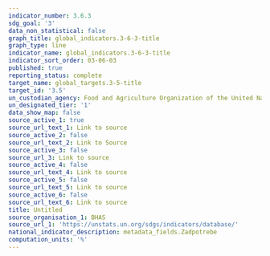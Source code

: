 ```yaml
---
indicator_number: 3.6.3
sdg_goal: '3'
data_non_statistical: false
graph_title: global_indicators.3-6-3-title
graph_type: line
indicator_name: global_indicators.3-6-3-title
indicator_sort_order: 03-06-03
published: true
reporting_status: complete
target_name: global_targets.3-5-title
target_id: '3.5'
un_custodian_agency: Food and Agriculture Organization of the United Nations (FAO)
un_designated_tier: '1'
data_show_map: false
source_active_1: true
source_url_text_1: Link to source
source_active_2: false
source_url_text_2: Link to Source
source_active_3: false
source_url_3: Link to source
source_active_4: false
source_url_text_4: Link to source
source_active_5: false
source_url_text_5: Link to source
source_active_6: false
source_url_text_6: Link to source
title: Untitled
source_organisation_1: BHAS
source_url_1: 'https://unstats.un.org/sdgs/indicators/database/'
national_indicator_description: metadata_fields.Zadpotrebe
computation_units: '%'
---
```


